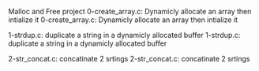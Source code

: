Malloc and Free project
0-create_array.c: Dynamicly allocate an array then intialize it
0-create_array.c: Dynamicly allocate an array then intialize it

1-strdup.c: duplicate a string in a dynamicly allocated buffer
1-strdup.c: duplicate a string in a dynamicly allocated buffer

2-str_concat.c: concatinate 2 srtings
2-str_concat.c: concatinate 2 srtings

